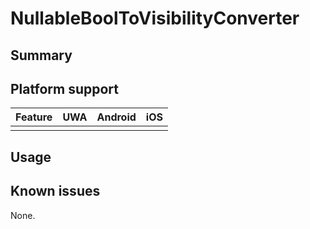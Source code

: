 # NullableBoolToVisibilityConverter

## Summary

## Platform support

| Feature                                     | UWA | Android | iOS |
| ------------------------------------------- |:---:|:-------:|:---:|
|                                             |     |         |     |

## Usage

## Known issues

None.
